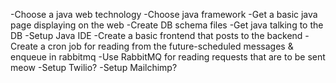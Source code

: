 -Choose a java web technology
-Choose java framework
-Get a basic java page displaying on the web
-Create DB schema files
-Get java talking to the DB
-Setup Java IDE
-Create a basic frontend that posts to the backend
-Create a cron job for reading from the future-scheduled messages & enqueue in rabbitmq
-Use RabbitMQ for reading requests that are to be sent meow
-Setup Twilio? 
-Setup Mailchimp?